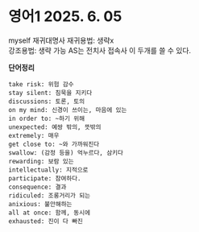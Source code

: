 # 영어1 2025.  6. 05
myself 재귀대명사
재귀용법: 생략x                               
강조용법: 생략 가능
AS는 전치사
     접속사 이 두개를 쓸 수 있다.


**단어정리**
```
take risk: 위험 감수
stay silent: 침묵을 지키다
discussions: 토론, 토의
on my mind: 신경이 쓰이는, 마음에 있는
in order to: ~하기 위해
unexpected: 예쌍 밖의, 뜻밖의
extremely: 매우
get close to: ~와 가까워진다
swallow: (감정 등을) 억누르다, 삼키다
rewarding: 보람 있는
intellectually: 지적으로
participate: 참여하다.
consequence: 결과
ridiculed: 조롱거리가 되는
anixious: 불안해하는
all at once: 함께, 동시에
exhausted: 진이 다 빠진
```